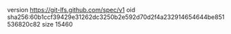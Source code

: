version https://git-lfs.github.com/spec/v1
oid sha256:60b1ccf39429e31262dc3250b2e592d70d2f4a232914654644be851536820c82
size 15460
